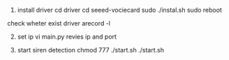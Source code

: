 1. install driver
cd driver
cd seeed-vociecard
sudo ./instal.sh
sudo reboot

check wheter exist driver
arecord -l 

2. set ip
vi main.py
revies ip and port

3. start siren detection
chmod 777 ./start.sh
./start.sh
